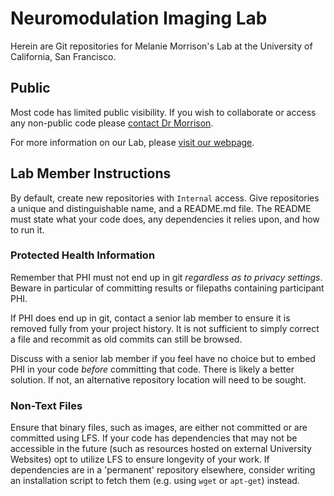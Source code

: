# Neuromodulation Imaging Lab 

Herein are Git repositories for Melanie Morrison's Lab at the University of California, San Francisco.

## Public

Most code has limited public visibility. If you wish to collaborate or access any non-public code please [contact Dr Morrison](https://profiles.ucsf.edu/melanie.morrison).

For more information on our Lab, please [visit our webpage](https://morrisonlab.ucsf.edu/).

## Lab Member Instructions

By default, create new repositories with `Internal` access. Give repositories a unique and distinguishable name, and a README.md file. The README must state what your code does, any dependencies it relies upon, and how to run it.

### Protected Health Information 
Remember that PHI must not end up in git *regardless as to privacy settings*. Beware in particular of committing results or filepaths containing participant PHI. 

If PHI does end up in git, contact a senior lab member to ensure it is removed fully from your project history. It is not sufficient to simply correct a file and recommit as old commits can still be browsed.

Discuss with a senior lab member if you feel have no choice but to embed PHI in your code _before_ committing that code. There is likely a better solution. If not, an alternative repository location will need to be sought.

### Non-Text Files

Ensure that binary files, such as images, are either not committed or are committed using LFS. If your code has dependencies that may not be accessible in the future (such as resources hosted on external University Websites) opt to utilize LFS to ensure longevity of your work. If dependencies are in a 'permanent' repository elsewhere, consider writing an installation script to fetch them (e.g. using `wget` or `apt-get`) instead.

